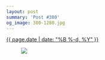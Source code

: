 ```yaml
---
layout: post
summary: 'Post #380'
og_image: 380-1280.jpg
---
```


<p>
 <time>
  <a href="/380">
   {{ page.date | date: "%B %-d, %Y" }}
  </a>
 </time>
 <a href="/380">
  <figure data-taken="11/21/2014">
   <img sizes="(min-width: 700px) 50vw, calc(100vw - 2rem)" src="{{ site.assets_url }}/380-640.jpg" srcset="{{ site.assets_url }}/380-1280.jpg 1280w, {{ site.assets_url }}/380-960.jpg 960w, {{ site.assets_url }}/380-640.jpg 640w, {{ site.assets_url }}/380-320.jpg 320w"/>
  </figure>
 </a>
</p>

